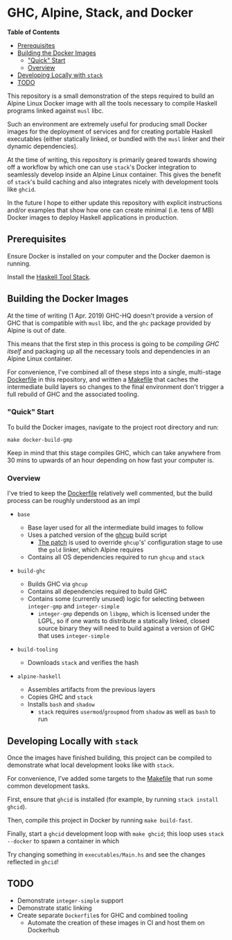 # GHC, Alpine, Stack, and Docker

<!-- markdown-toc start - Don't edit this section. Run M-x markdown-toc-refresh-toc -->
**Table of Contents**

- [Prerequisites](#prerequisites)
- [Building the Docker Images](#building-the-docker-images)
    - ["Quick" Start](#quick-start)
    - [Overview](#overview)
- [Developing Locally with `stack`](#developing-locally-with-stack)
- [TODO](#todo)

<!-- markdown-toc end -->

This repository is a small demonstration of the steps required to build an 
Alpine Linux Docker image with all the tools necessary to compile Haskell
programs linked against `musl` libc.

Such an environment are extremely useful for producing small Docker images for
the deployment of services and for creating portable Haskell executables (either
statically linked, or bundled with the `musl` linker and their dynamic 
dependencies).

At the time of writing, this repository is primarily geared towards showing off
a workflow by which one can use `stack`'s Docker integration to seamlessly 
develop inside an Alpine Linux container. This gives the benefit of `stack`'s
build caching and also integrates nicely with development tools like `ghcid`.

In the future I hope to either update this repository with explicit instructions
and/or examples that show how one can create minimal (i.e. tens of MB) 
Docker images to deploy Haskell applications in production.

## Prerequisites

Ensure Docker is installed on your computer and the Docker daemon is running.

Install the [Haskell Tool Stack](https://docs.haskellstack.org/en/stable/README/).

## Building the Docker Images

At the time of writing (1 Apr. 2019) GHC-HQ doesn't provide a version of GHC 
that is compatible with `musl` libc, and the `ghc` package provided by Alpine
is out of date. 

This means that the first step in this process is going to be _compiling GHC
itself_ and packaging up all the necessary tools and dependencies in an Alpine 
Linux container.

For convenience, I've combined all of these steps into a single, multi-stage
[Dockerfile](Dockerfile) in this repository, and written a [Makefile](Makefile)
that caches the intermediate build layers so changes to the final environment
don't trigger a full rebuild of GHC and the associated tooling.

### "Quick" Start

To build the Docker images, navigate to the project root directory and run:

    make docker-build-gmp

Keep in mind that this stage compiles GHC, which can take anywhere from 30 mins
to upwards of an hour depending on how fast your computer is.

### Overview

I've tried to keep the [Dockerfile](Dockerfile) relatively well commented, but
the build process can be roughly understood as an impl

- `base`
  - Base layer used for all the intermediate build images to follow
  - Uses a patched version of the [ghcup](https://github.com/haskell/ghcup/)
  build script
    - [The patch](docker/ghcup.diff) is used to override `ghcup`'s' 
    configuration stage to use the `gold` linker, which Alpine requires
  - Contains all OS dependencies required to run `ghcup` and `stack`

- `build-ghc`
  - Builds GHC via `ghcup`
  - Contains all dependencies required to build GHC
  - Contains some (currently unused) logic for selecting between `integer-gmp`
  and `integer-simple`
    - `integer-gmp` depends on `libgmp`, which is licensed under the LGPL, so
    if one wants to distribute a statically linked, closed source binary they
    will need to build against a version of GHC that uses `integer-simple`

- `build-tooling`
  - Downloads `stack` and verifies the hash

- `alpine-haskell`
  - Assembles artifacts from the previous layers
  - Copies GHC and `stack`
  - Installs `bash` and `shadow`
    - `stack` requires `usermod`/`groupmod` from `shadow` as well as `bash` to
    run
    
## Developing Locally with `stack`

Once the images have finished building, this project can be compiled to 
demonstrate what local development looks like with `stack`.

For convenience, I've added some targets to the [Makefile](Makefile) that run
some common development tasks.

First, ensure that `ghcid` is installed (for example, by running 
`stack install ghcid`).

Then, compile this project in Docker by running `make build-fast`.

Finally, start a `ghcid` development loop with `make ghcid`; this loop uses
`stack --docker` to spawn a container in which 

Try changing something in `executables/Main.hs` and see the changes reflected in
`ghcid`!

## TODO

- Demonstrate `integer-simple` support
- Demonstrate static linking
- Create separate `Dockerfile`s for GHC and combined tooling
  - Automate the creation of these images in CI and host them on Dockerhub
